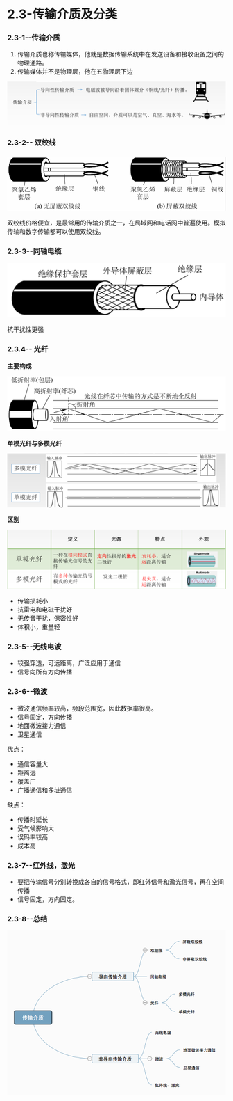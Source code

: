 # 2.3-传输介质及分类

### 2.3-1--传输介质

1. 传输介质也称传输媒体，他就是数据传输系统中在发送设备和接收设备之间的物理通路。
2. 传输媒体并不是物理层，他在五物理层下边

![](../../.gitbook/assets/image%20%2836%29.png)

### 2.3-2-- 双绞线

###  

![](../../.gitbook/assets/image%20%2849%29.png)

双绞线价格便宜，是最常用的传输介质之一，在局域网和电话网中普遍使用。模拟传输和数字传输都可以使用双绞线。

### 2.3-3--同轴电缆

![](../../.gitbook/assets/image%20%2842%29.png)

抗干扰性更强

### 2.3.4-- 光纤

 **主要构成**

![](../../.gitbook/assets/image%20%2827%29.png)

**单模光纤与多模光纤**

![](../../.gitbook/assets/image%20%2864%29.png)

**区别**

![](../../.gitbook/assets/image%20%2832%29.png)

* 传输损耗小
* 抗雷电和电磁干扰好
* 无传音干扰，保密性好
* 体积小，重量轻

### 2.3-5--无线电波

* 较强穿透，可远距离，广泛应用于通信
* 信号向所有方向传播

### 2.3-6--微波

* 微波通信频率较高，频段范围宽，因此数据率很高。
* 信号固定，方向传播
* 地面微波接力通信
* 卫星通信

优点：

* 通信容量大
* 距离远
* 覆盖广
* 广播通信和多址通信

缺点：

* 传播时延长
* 受气候影响大
* 误码率较高
* 成本高

### 2.3-7--红外线，激光

* 要把传输信号分别转换成各自的信号格式，即红外信号和激光信号，再在空间传播
* 信号固定，方向固定。

### 2.3-8--总结

![](../../.gitbook/assets/image%20%2823%29.png)

